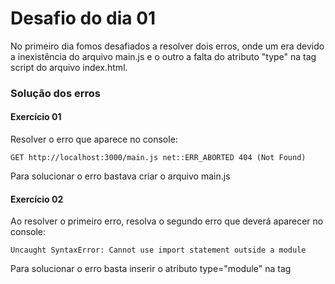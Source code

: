 # Desafio do dia 01
<p>No primeiro dia fomos desafiados a resolver dois erros, onde um era devido a inexistência do arquivo main.js e o outro a falta do atributo "type" na tag script do arquivo index.html.</P>

### Solução dos erros

#### Exercício 01
<p>Resolver o erro que aparece no console:</p>

```
GET http://localhost:3000/main.js net::ERR_ABORTED 404 (Not Found)
```

<p>Para solucionar o erro bastava criar o arquivo main.js</p>

#### Exercício 02
<p>Ao resolver o primeiro erro, resolva o segundo erro que deverá aparecer no console:</p>

```
Uncaught SyntaxError: Cannot use import statement outside a module
```

<p>Para solucionar o erro basta inserir o atributo type="module" na tag <script/></p>

#### Exercício 03
<p>Olhe novamente para o console, e resolva o próximo erro:</p>

```
main.js:3 Uncaught TypeError: Cannot set property 'innerHTML' of null
```

<p>Para solucionar bastava ou criar a div #app ou colocar o ID app em alguma div.</p>

#### Exercício 04
<p>Crie um link no HTML (fora da div .app), e adicione à ele um evento de clique. O clique nesse botão deverá alternar a visibilidade do .app: se o .app estiver visível, ele deverá ser escondido. Se estiver escondido, o clique deve exibí-lo.</p>

<p>Para facilitar a visualização, minha filha me deu a ideia que eu implementasse o feitiço do Mapa do Maroto do filme Harry Potter e o Prisioneiro de Askaban, que ficou conforme as imagens abaixo, para implementar adicionei um addEventListener no botão e toggleAttribute na div#app:</p>

```
import './style.css';

document.querySelector('#app').innerHTML = `
  <div class="mapa">
  <h1>O Mapa do Maroto</h1>
  <img src="./src/imgs/mapa_maroto.jpg" alt="Mapa do Salteador">
  </div>
`;

const btnLink = document.querySelector('[data-js="btnLink"]');
const appContainer = document.querySelector('#app');

btnLink.addEventListener('click', () => {
  appContainer.toggleAttribute('hidden');
  btnLink.innerHTML = appContainer.hasAttribute('hidden')
    ? 'Eu juro solenemente que não vou fazer nada de bom.'
    : 'Malfeito feito';
});
```

### Com a div #app desabilitada:
![image](https://user-images.githubusercontent.com/4163340/129776083-e807baaf-c270-4fe8-adc4-3cbac6c172d9.png)

### Com a div #app habilitada:
![image](https://user-images.githubusercontent.com/4163340/129776949-cfdf8256-6d8d-48ec-b096-2ef2fb2271b4.png)

